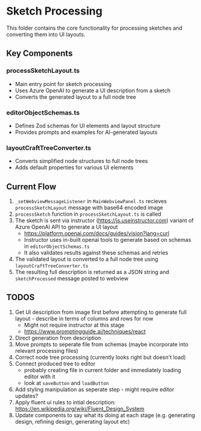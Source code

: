 # Sketch Processing

This folder contains the core functionality for processing sketches and converting them into UI layouts.

## Key Components

### processSketchLayout.ts
- Main entry point for sketch processing
- Uses Azure OpenAI to generate a UI description from a sketch
- Converts the generated layout to a full node tree

### editorObjectSchemas.ts
- Defines Zod schemas for UI elements and layout structure
- Provides prompts and examples for AI-generated layouts

### layoutCraftTreeConverter.ts
- Converts simplified node structures to full node trees
- Adds default properties for various UI elements

## Current Flow

1. `_setWebviewMessageListener` in `MainWebviewPanel.ts` recieves `processSketchLayout` message with base64 encoded image
2. `processSketch` function in `processSketchLayout.ts` is called
3. The sketch is sent via instructor (https://js.useinstructor.com) variant of Azure OpenAI API to generate a UI layout
   -  https://platform.openai.com/docs/guides/vision?lang=curl 
   -  Instructor uses in-built openai tools to generate based on schemas in `editorObjectSchemas.ts`
   -  It also validates results against these schemas and retries
4. The validated layout is converted to a full node tree using `layoutCraftTreeConverter.ts`
5. The resulting full description is returned as a JSON string and `sketchProcessed` message posted to webview

## TODOS

1. Get UI description from image first before attempting to generate full layout - describe in terms of columns and rows for now
   - Might not require instructor at this stage
   - https://www.promptingguide.ai/techniques/react
2. Direct generation from description
3. Move prompts to seperate file from schemas (maybe incorporate into relevant processing files)
4. Correct node tree processing (currently looks right but doesn't load)
5. Connect produced tree to editor 
   - probably creating file in current folder and immediately loading editor with it 
   - look at `saveButton` and `loadButton`
6. Add styling manipulation as seperate step - might require editor updates?
7. Apply fluent ui rules to intial description: https://en.wikipedia.org/wiki/Fluent_Design_System
8. Update components to say what its doing at each stage (e.g. generating design, refining design, generating layout etc)

